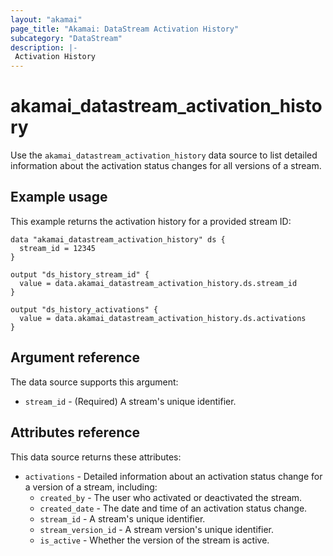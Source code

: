 ```yaml
---
layout: "akamai"
page_title: "Akamai: DataStream Activation History"
subcategory: "DataStream"
description: |-
 Activation History
---
```


# akamai_datastream_activation_history

Use the `akamai_datastream_activation_history` data source to list detailed information about the activation status changes for all versions of a stream.

## Example usage

This example returns the activation history for a provided stream ID:

```hcl
data "akamai_datastream_activation_history" ds {
  stream_id = 12345
}

output "ds_history_stream_id" {
  value = data.akamai_datastream_activation_history.ds.stream_id
}

output "ds_history_activations" {
  value = data.akamai_datastream_activation_history.ds.activations
}
```

## Argument reference

The data source supports this argument:

* `stream_id` - (Required) A stream's unique identifier.

## Attributes reference

This data source returns these attributes:

* `activations` - Detailed information about an activation status change for a version of a stream, including:
  * `created_by` - The user who activated or deactivated the stream.
  * `created_date` - The date and time of an activation status change.
  * `stream_id` - A stream's unique identifier.
  * `stream_version_id` - A stream version's unique identifier.
  * `is_active` -	Whether the version of the stream is active.
